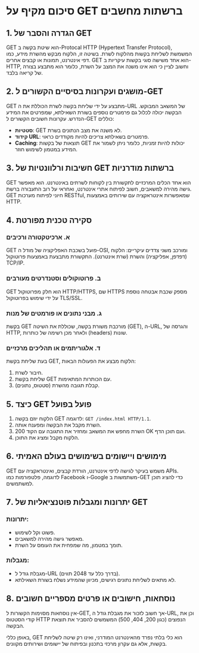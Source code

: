 # סיכום מקיף על GET ברשתות מחשבים

## 1. הגדרה והסבר של GET
GET הוא שיטת בקשה ב-Protocal HTTP (Hypertext Transfer Protocol), המשמשת לשליחת בקשות מהלקוח לשרת. בשיטה זו, הלקוח מבקש מהשרת מידע, כמו דפי אינטרנט, תמונות או קבצים אחרים. GET הוא אחד משישה סוגי בקשות עיקריות ב-HTTP, וחשוב לציין כי הוא אינו משנה את המצב על השרת, כלומר הוא מתבצע בצורה של קריאה בלבד.

## 2. מושגים ועקרונות בסיסיים הקשורים ל-GET
GET מתבצע על ידי שליחת בקשה לשרת הכוללת את ה-URL של המשאב המבוקש. הבקשה יכולה לכלול גם פרמטרים נוספים בשורת השאילתא, שמפרטים את המידע הנדרש. עקרונות חשובים הקשורים ל-GET כוללים:
- **סטטיות**: GET לא משנה את מצב הנתונים בשרת.
- **קידוד URL**: פרמטרים בשאילתא צריכים להיות מקודדים כראוי.
- **Caching**: תוצאות של בקשות GET יכולות להיות זמניות, כלומר ניתן לשמור את המידע במטמון לשימוש חוזר.

## 3. חשיבות ורלוונטיות של GET ברשתות מודרניות
GET הוא אחד הכלים המרכזיים לתקשורת בין לקוחות לשרתים באינטרנט. הוא מאפשר גישה מהירה למשאבים, חשוב לפיתוח אתרי אינטרנט, ואחראי על רוב התעבורה ברשת. GET חיוני לפיתוח מערכות RESTful, שמאפשרות אינטראקציה עם שירותים באמצעות HTTP.

## 4. סקירה טכנית מפורטת
### א. ארכיטקטורה ורכיבים
GET פועל בשכבת האפליקציה של מודל ה-OSI, ומורכב משני צדדים עיקריים: הלקוח (דפדפן, אפליקציה) והשרת (שרת אינטרנט). התקשורת מתבצעת באמצעות פרוטוקול TCP/IP.

### ב. פרוטוקולים וסטנדרטים מעורבים
GET הוא חלק מפרוטוקול HTTP/HTTPS, שם HTTPS מספק שכבת אבטחה נוספת על ידי שימוש בפרוטוקול TLS/SSL.

### ג. מבני נתונים או פורמטים של מנות
בקשת GET מורכבת משורת בקשה, שכוללת את השיטה (GET), ה-URL, והגרסה של HTTP, ולאחר מכן רשימה של כותרות (headers) שונות.

### ד. אלגוריתמים או תהליכים מרכזיים
בעת שליחת בקשת GET, הלקוח מבצע את הפעולות הבאות:
1. חיבור לשרת.
2. שליחת בקשת GET עם הכותרות המתאימות.
3. קבלת תגובה מהשרת (סטטוס, נתונים).

## 5. כיצד GET פועל בפועל
1. הלקוח יוזם בקשה GET לדוגמה: `GET /index.html HTTP/1.1`.
2. השרת מקבל את הבקשה ומפענח אותה.
3. השרת מחפש את המשאב ומחזיר את התגובה עם הקוד 200 OK ועם תוכן הדף.
4. הלקוח מקבל ומציג את התוכן.

## 6. מימושים ויישומים בשימושים בעולם האמיתי
GET משמש בעיקר לגישה לדפי אינטרנט, הורדת קבצים, ואינטראקציה עם APIs. לדוגמה, פלטפורמות כמו Facebook ו-Google משתמשות ב-GET כדי להציג תוכן למשתמשים.

## 7. יתרונות ומגבלות פוטנציאליות של GET
### יתרונות:
- פשוט וקל לשימוש.
- מאפשר גישה מהירה למשאבים.
- תומך במטמון, מה שמפחית את העומס על השרת.

### מגבלות:
- מגבלת גודל ל-URL (בדרך כלל עד 2048 תווים).
- לא מתאים לשליחת נתונים רגישים, מכיוון שהמידע נשלח בשורת השאילתא.

## 8. נוסחאות, חישובים או פרטים מספריים חשובים
אין נוסחאות מסוימות הקשורות ל-GET, אך חשוב לזכור את מגבלת גודל ה-URL, וכן את קודי הסטטוס HTTP הנפוצים (כגון 200, 404, 500) המשמשים להסביר את תוצאת הבקשה.

באופן כללי, GET הוא כלי בלתי נפרד מהאינטרנט המודרני, ואינו רק שיטה לשליחת בקשות, אלא גם עקרון מרכזי בתכנון ובפיתוח של יישומים ושירותים מקוונים.